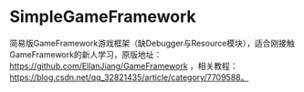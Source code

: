 # SimpleGameFramework
简易版GameFramework游戏框架（缺Debugger与Resource模块），适合刚接触GameFramework的新人学习，原版地址：https://github.com/EllanJiang/GameFramework ，相关教程：https://blog.csdn.net/qq_32821435/article/category/7709588。
